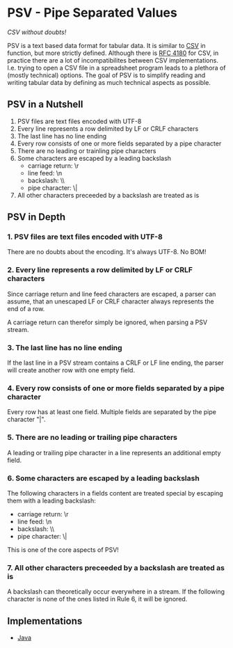 # PSV - Pipe Separated Values
_CSV without doubts!_

PSV is a text based data format for tabular data. It is similar to [CSV](http://en.wikipedia.org/wiki/Comma-separated_values) in function, but more strictly defined. Although there is [RFC 4180](http://tools.ietf.org/html/rfc4180) for CSV, in practice there are a lot of incompatibilites between CSV implementations. I.e. trying to open a CSV file in a spreadsheet program leads to a plethora of (mostly technical) options. The goal of PSV is to simplify reading and writing tabular data by defining as much technical aspects as possible.

## PSV in a Nutshell
1. PSV files are text files encoded with UTF-8
2. Every line represents a row delimited by LF or CRLF characters
3. The last line has no line ending
4. Every row consists of one or more fields separated by a pipe character
5. There are no leading or trainling pipe characters
6. Some characters are escaped by a leading backslash
    * carriage return: \r
    * line feed: \n
    * backslash: \\\\
    * pipe character: \\|
7. All other characters preceeded by a backslash are treated as is

## PSV in Depth

### 1. PSV files are text files encoded with UTF-8
There are no doubts about the encoding. It's always UTF-8. No BOM!

### 2. Every line represents a row delimited by LF or CRLF characters
Since carriage return and line feed characters are escaped, a parser can assume, that an unescaped LF or CRLF character always represents the end of a row.

A carriage return can therefor simply be ignored, when parsing a PSV stream.

### 3. The last line has no line ending
If the last line in a PSV stream contains a CRLF or LF line ending, the parser will create another row with one empty field.

### 4. Every row consists of one or more fields separated by a pipe character

Every row has at least one field. Multiple fields are separated by the pipe character "|".

### 5. There are no leading or trailing pipe characters

A leading or trailing pipe character in a line represents an additional empty field.

### 6. Some characters are escaped by a leading backslash

The following characters in a fields content are treated special by escaping them with a leading backslash:

* carriage return: \r
* line feed: \n
* backslash: \\\\
* pipe character: \\|

This is one of the core aspects of PSV!

### 7. All other characters preceeded by a backslash are treated as is

A backslash can theoretically occur everywhere in a stream. If the following character is none of the ones listed in Rule 6, it will be ignored.

## Implementations

* [Java](https://github.com/jgis/psv-java)
